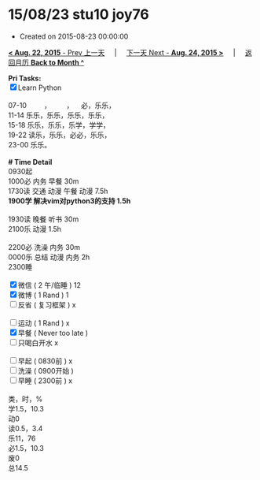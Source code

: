# 15/08/23 stu10 joy76

- Created on 2015-08-23 00:00:00

[**< Aug. 22, 2015** - Prev 上一天](_archived/lifelogs/2015/08/d22.md) &nbsp; &nbsp; | &nbsp; &nbsp; [下一天 Next - **Aug. 24, 2015 >**](_archived/lifelogs/2015/08/d24.md) &nbsp; &nbsp; |  &nbsp; &nbsp; [返回月历 **Back to Month ^**](_archived/lifelogs/2015/08/index.md)
<br/><div><strong>Pri Tasks:</strong></div><div><input checked="true" type="checkbox"/>Learn Python</div><div><br/></div><div>07-10         ，        ，    必，乐乐，</div><div>11-14 乐乐，乐乐，乐乐，乐乐，</div><div>15-18 乐乐，乐乐，乐学，学学，</div><div>19-22 读乐，乐乐，必必，乐乐，</div><div>23-00 乐乐。</div><div><br/></div><div><b># Time Detail</b></div><div>0930起</div><div>1000必 内务 早餐 30m</div><div>1730读 交通 动漫 午餐 动漫 7.5h</div><div><b>1900学 解决vim对python3的支持 1.5h</b></div><div><br/></div><div>1930读 晚餐 听书 30m</div><div>2100乐 动漫 1.5h</div><div><br/></div><div>2200必 洗澡 内务 30m</div><div>0000乐 总结 动漫 内务 2h</div><div>2300睡</div><div><br/></div><div><input checked="true" type="checkbox"/>微信 ( 2 午/临睡 ) 12</div><div><input checked="true" type="checkbox"/>微博 ( 1 Rand ) 1</div><div><input type="checkbox"/>反省 ( 复习框架 ) x</div><div><br/></div><div><div><input type="checkbox"/>运动 ( 1 Rand ) x</div><div><input checked="true" type="checkbox"/>早餐 ( Never too late ) </div></div><div><input type="checkbox"/>只喝白开水 x</div><div><br/></div><div><input type="checkbox"/>早起 ( 0830前 ) x</div><div><input type="checkbox"/>洗澡 ( 0900开始 ) <br/></div><div><input type="checkbox"/>早睡 ( 2300前 ) x</div><div><br clear="none"/></div><div>类，时，%</div><div>学1.5，10.3</div><div>动0</div><div>读0.5，3.4</div><div>乐11，76<br clear="none"/>必1.5，10.3<br clear="none"/>废0<br clear="none"/>总14.5</div>
